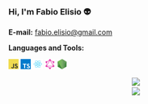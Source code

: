 ### Hi, I'm Fabio Elisio 👽

**E-mail:** fabio.elisio@gmail.com


**Languages and Tools:**  

<code><img height="20" src="https://raw.githubusercontent.com/github/explore/80688e429a7d4ef2fca1e82350fe8e3517d3494d/topics/javascript/javascript.png"></code>
<code><img height="20" src="https://raw.githubusercontent.com/github/explore/80688e429a7d4ef2fca1e82350fe8e3517d3494d/topics/typescript/typescript.png"></code>
<code><img height="20" src="https://raw.githubusercontent.com/github/explore/80688e429a7d4ef2fca1e82350fe8e3517d3494d/topics/react/react.png"></code>
<code><img height="20" src="https://raw.githubusercontent.com/github/explore/5c058a388828bb5fde0bcafd4bc867b5bb3f26f3/topics/graphql/graphql.png"></code>
<code><img height="20" src="https://raw.githubusercontent.com/github/explore/80688e429a7d4ef2fca1e82350fe8e3517d3494d/topics/nodejs/nodejs.png"></code>    


<div align="center">
  <a href="https://github.com/felisio">
  <img height="180em" src="https://github-readme-stats.vercel.app/api?username=felisio&show_icons=true&theme=dark&include_all_commits=true&count_private=true"/>
  <br/>
  <img height="180em" src="https://github-readme-stats.vercel.app/api/top-langs/?username=felisio&layout=compact&langs_count=7&theme=dark"/>
</div>
